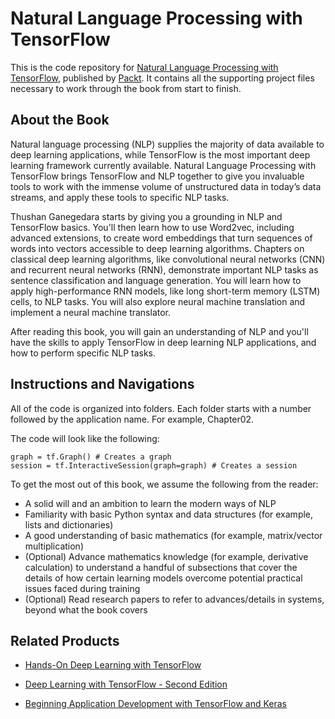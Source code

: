 # Natural Language Processing with TensorFlow
This is the code repository for [Natural Language Processing with TensorFlow](https://www.packtpub.com/application-development/natural-language-processing-tensorflow?utm_source=github&utm_medium=repository&utm_campaign=9781788478311), published by [Packt](www.packtpub.com). It contains all the supporting project files necessary to work through the book from start to finish.
## About the Book
Natural language processing (NLP) supplies the majority of data available to deep learning applications, while TensorFlow is the most important deep learning framework currently available. Natural Language Processing with TensorFlow brings TensorFlow and NLP together to give you invaluable tools to work with the immense volume of unstructured data in today’s data streams, and apply these tools to specific NLP tasks.

Thushan Ganegedara starts by giving you a grounding in NLP and TensorFlow basics. You'll then learn how to use Word2vec, including advanced extensions, to create word embeddings that turn sequences of words into vectors accessible to deep learning algorithms. Chapters on classical deep learning algorithms, like convolutional neural networks (CNN) and recurrent neural networks (RNN), demonstrate important NLP tasks as sentence classification and language generation. You will learn how to apply high-performance RNN models, like long short-term memory (LSTM) cells, to NLP tasks. You will also explore neural machine translation and implement a neural machine translator.

After reading this book, you will gain an understanding of NLP and you'll have the skills to apply TensorFlow in deep learning NLP applications, and how to perform specific NLP tasks.
 
## Instructions and Navigations
All of the code is organized into folders. Each folder starts with a number followed by the application name. For example, Chapter02.



The code will look like the following:
```
graph = tf.Graph() # Creates a graph
session = tf.InteractiveSession(graph=graph) # Creates a session
```

To get the most out of this book, we assume the following from the reader:
* A solid will and an ambition to learn the modern ways of NLP
* Familiarity with basic Python syntax and data structures (for example, lists and dictionaries)
* A good understanding of basic mathematics (for example, matrix/vector multiplication)
* (Optional) Advance mathematics knowledge (for example, derivative calculation) to understand a handful of subsections that cover the details of how certain learning models overcome potential practical issues faced during training
* (Optional) Read research papers to refer to advances/details in systems, beyond what the book covers

## Related Products
* [Hands-On Deep Learning with TensorFlow](https://www.packtpub.com/big-data-and-business-intelligence/hands-deep-learning-tensorflow?utm_source=github&utm_medium=repository&utm_campaign=9781787282773)

* [Deep Learning with TensorFlow - Second Edition](https://www.packtpub.com/big-data-and-business-intelligence/deep-learning-tensorflow-second-edition?utm_source=github&utm_medium=repository&utm_campaign=9781788831109)

* [Beginning Application Development with TensorFlow and Keras](https://www.packtpub.com/application-development/beginning-application-development-tensorflow-and-keras?utm_source=github&utm_medium=repository&utm_campaign=9781789537291)
